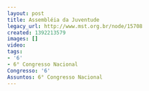```yaml
---
layout: post
title: Assembléia da Juventude
legacy_url: http://www.mst.org.br/node/15708
created: 1392213579
images: []
video: 
tags:
- '6'
- 6° Congresso Nacional
Congresso: '6'
Assuntos: 6° Congresso Nacional
---
```



 
